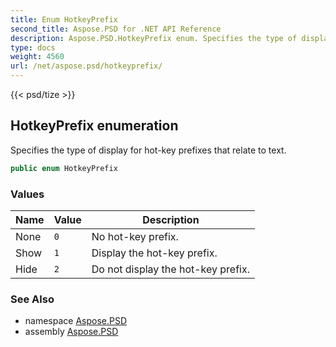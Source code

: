 ```yaml
---
title: Enum HotkeyPrefix
second_title: Aspose.PSD for .NET API Reference
description: Aspose.PSD.HotkeyPrefix enum. Specifies the type of display for hotkey prefixes that relate to text
type: docs
weight: 4560
url: /net/aspose.psd/hotkeyprefix/
---
```

{{< psd/tize >}}
## HotkeyPrefix enumeration

Specifies the type of display for hot-key prefixes that relate to text.

```csharp
public enum HotkeyPrefix
```

### Values

| Name | Value | Description |
| --- | --- | --- |
| None | `0` | No hot-key prefix. |
| Show | `1` | Display the hot-key prefix. |
| Hide | `2` | Do not display the hot-key prefix. |

### See Also

* namespace [Aspose.PSD](../../aspose.psd/)
* assembly [Aspose.PSD](../../)



